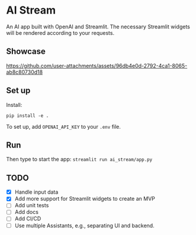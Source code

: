 # AI Stream

An AI app built with OpenAI and Streamlit. The necessary Streamlit widgets will be rendered according to your requests.

## Showcase

https://github.com/user-attachments/assets/96db4e0d-2792-4ca1-8065-ab8c80730d18

## Set up

Install:
```
pip install -e .
```

To set up, add `OPENAI_API_KEY` to your `.env` file.

## Run

Then type to start the app: `streamlit run ai_stream/app.py`


## TODO

* [x] Handle input data
* [x] Add more support for Streamlit widgets to create an MVP
* [ ] Add unit tests
* [ ] Add docs
* [ ] Add CI/CD
* [ ] Use multiple Assistants, e.g., separating UI and backend.

